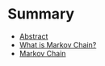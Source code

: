 # Summary

* [Abstract](README.md)
* [What is Markov Chain?](chapter1.md)
* [Markov Chain](markov-chain.md)

